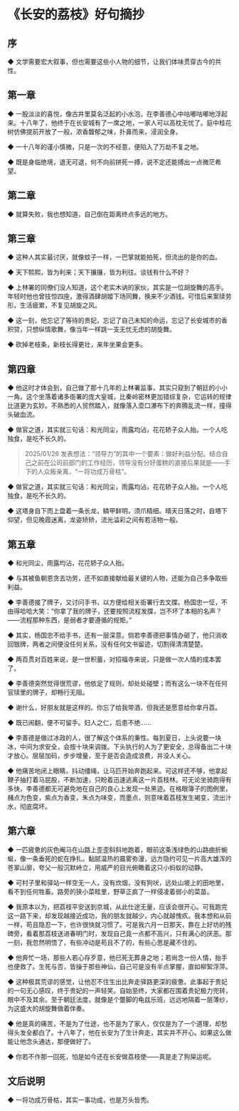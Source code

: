 # 《长安的荔枝》好句摘抄

## 序

◆ 文学需要宏大叙事，但也需要这些小人物的细节，让我们体味贯穿古今的共性。

## 第一章

◆ 一股淡淡的喜悦，像古井里莫名泛起的小水泡，在李善德心中咕嘟咕嘟地浮起来。十八年了，他终于在长安城有了一席之地，一家人可以高枕无忧了。庭中桂花树仿佛提前开放了一般，浓香馥郁之味，扑鼻而来，浸润全身。

◆ 一十八年的谨小慎微，只是一次的不经意，便陷入了万劫不复之地。

◆ 既是身临绝境，退无可退，何不向前拼死一搏，说不定还能搏出一点微茫希望。

## 第二章

◆ 就算失败，我也想知道，自己倒在距离终点多远的地方。

## 第三章

◆ 这种人其实最讨厌，就像蚊子一样，一巴掌就能拍死，但流出的是你的血。

◆ 天下熙熙，皆为利来；天下攘攘，皆为利往。谈钱有什么不好？

◆ 上林署的同僚们没人知道，这个老实木讷的家伙，其实是一位胡旋舞的高手。年轻时他也曾技惊四座，激得酒肆胡姬下场同舞，换来不少酒钱。可惜后来案牍劳形，生活疲累，不复见胡旋之风。

◆ 这一刻，他忘记了等待的贵妃，忘记了自己未知的命运，忘记了长安城市的香积贷，只想纵情歌舞，像当年一样跳一支无忧无虑的胡旋舞。

◆ 砍掉老枝条，新枝长得更壮，来年坐果会更多。

## 第四章

◆ 他这时才体会到，自己做了那十几年的上林署监事，其实只窥到了朝廷的小小一角。这个坐落着诸多衙署的庞大皇城，比秦岭密林更加错综复杂，它运转的规律比道更为玄妙。不熟悉的人贸然踏入，就像落入壶口瀑布下的奔腾乱流一样，撞得头破血流。

◆ 做官之道，其实就三句话：和光同尘，雨露均沾，花花轿子众人抬。一个人吃独食，是吃不长久的。

> 2025/01/26 发表想法：“领导力”的其中一个要素：做好利益分配。结合自己之前在公司前部门的工作经历，领导没有分好蛋糕的直接后果就是——手下的人众叛亲离，“一将功成万骨枯”。

◆ 做官之道，其实就三句话：和光同尘，雨露均沾，花花轿子众人抬。一个人吃独食，是吃不长久的。

◆ 这塔身自下而上盘着一条长龙，鳞甲鲜明，须爪精细。晴天日落之时，自塔下仰望，但见晚霞迷离，龙姿矫矫，流光溢彩之间有若活物一般。

## 第五章

◆ 和光同尘，雨露均沾，花花轿子众人抬。

◆ 与其被鱼朝恩贪去功劳，还不如直接献给最关键的人物，还能为自己多争取些利益。

◆ 李善德接了牌子，又讨问手书，以方便给相关衙署行去文牒。杨国忠一怔，不由得哈哈大笑：“你拿了我的牌子，还要按照流程发牒，岂不坏了本相的名声？——流程那种东西，是弱者才要遵循的规矩。”

◆ 其实，杨国忠不给手书，还有一层深意。倘若李善德把事情办砸了，他只消收回银牌，两者之间便没任何关系，没有任何文书留迹，切割得清清楚楚。

◆ 两百贯对百姓来说，是一世积蓄，对招福寺来说，只是做一次人情的成本罢了。

◆ 李善德突然觉得很荒谬，他依足了规则，却处处碰壁；而有这么一块不在任何官牍里的牌子，却畅行无阻。

◆ 谢什么，好朋友就是这样的。你忘了给我带酒，但我还是愿意给你拿丹荔。

◆ 既已闹翻，便不可留手。妇人之仁，后患不绝……

◆ 李善德是做过冰政的人，很了解这个体系的秉性。每到夏日，上头说要一块冰，中间为求安全，会按十块来调拨。下头执行的人为了更安全，总得备出二十块才放心。层层加码，步步增量，至于是否会造成浪费，并没人关心。

◆ 他痛苦地闭上眼睛，抖动缰绳，让马匹开始奔跑起来。可这样还不够，他拿起鞭子抽打着马屁股，不断加速，只盼着迅速逃离这一片荔枝林。可无论坐骑跑得有多快，李善德都无可避免地在自己的良心上发现一处黑迹。在格眼簿子的图例里，赭点为色变，紫点为香变，朱点为味变，而墨点，则意味着荔枝发生褐变，流出汁水，彻底腐坏。

## 第六章

◆ 一匹疲惫的灰色阉马在山路上歪歪斜斜地跑着，眼前这条浅绿色的山路曲折蜿蜒，像一条垂死的蛇在挣扎。黏腻温热的晨雾弥漫，远方隐约可见一片高大雄浑的苍翠山廓，夸父一般沉默峙立，用威严的目光俯瞰着这只小蚂蚁的动静。

◆ 可村子里和驿站一样空无一人，没有炊烟，没有狗吠，远处山坡上的田地里，看不到任何牲畜。路旁的狭小菜畦里，野草正疯了一样侵凌着弱小的菜苗。

◆ 我原本以为，把荔枝平安送到京城，从此仕途无量，应该会很开心。可我跑完这一路下来，却发现越接近成功，我的朋友就越少，内心就越愧疚。我本想和从前一样，苟且隐忍一下，也许很快就习惯了。可是我六月一日那天，靠在上好坊的残碑旁，看着那荔枝送进春明门时，发现自己竟一点都不高兴，只有满心的厌恶。那一刻，我忽然明悟了，有些冲动是苟且不了的，有些心思是藏不住的。

◆ 他奔忙一场，那些人若心存歹意，他已死无葬身之地；若尚念一份人情，抬手也便救了。生死与否，皆操于那些神仙，自己可是没有半点掌握，直如柳絮浮萍。

◆ 这种极其荒谬的感觉，让他忍不住生出比奔走驿路更深的疲惫。此事起于贵妃的一句无心感叹，终于贵妃的一声轻笑。自始至终，大家都在围着贵妃极力兜转，眼中不及其余。至于朝廷法度，就像是个蹩脚的龟兹乐班，远远地隔着一层薄纱，为这盛大的胡旋舞做着伴奏。

◆ 他是真的痛苦，不是为了仕途，也不是为了家人，仅仅是为了一个道理，却愁得头发全都白了。十八年了，他在长安为了生计奔走，其实并不开心。如果这么做能让他念头通达，那便做好了。

◆ 你若不作那一回死，怕是如今还在长安做荔枝使——真是走了狗屎运呢。

## 文后说明

◆ 一将功成万骨枯，其实一事功成，也是万头皆秃。
